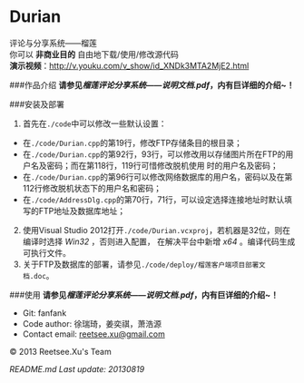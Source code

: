 Durian
======

评论与分享系统——榴莲  
你可以 __非商业目的__ 自由地下载/使用/修改源代码  
__演示视频__：http://v.youku.com/v_show/id_XNDk3MTA2MjE2.html  

###作品介绍
__请参见*榴莲评论分享系统——说明文档.pdf*，内有巨详细的介绍~！__  

###安装及部署
1. 首先在`./code`中可以修改一些默认设置：
+ 在`./code/Durian.cpp`的第19行，修改FTP存储条目的根目录；
+ 在`./code/Durian.cpp`的第92行，93行，可以修改用以存储图片所在FTP的用户名及密码；而在第118行，119行可惜修改脱机使用
时的用户名及密码；
+ 在`./code/Durian.cpp`的第96行可以修改网络数据库的用户名，密码以及在第112行修改脱机状态下的用户名和密码；
+ 在`./code/AddressDlg.cpp`的第70行，71行，可以设定选择连接地址时默认填写的FTP地址及数据库地址；  
2. 使用Visual Studio 2012打开`./code/Durian.vcxproj`，若机器是32位，则在编译时选择 *Win32* ，否则进入配置，
在解决平台中新增 *x64* 。编译代码生成可执行文件。
3. 关于FTP及数据库的部署，请参见`./code/deploy/榴莲客户端项目部署文档.doc`。  

###使用
__请参见*榴莲评论分享系统——说明文档.pdf*，内有巨详细的介绍~！__  

+ Git: fanfank
+ Code author: 徐瑞琦，姜奕祺，萧浩源  
+ Contact email: reetsee.xu@gmail.com

<div class = "footer">
  &copy; 2013 Reetsee.Xu's Team
</div>

*README.md Last update: 20130819*
